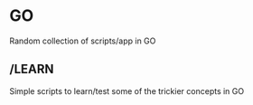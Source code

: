 # GO
Random collection of scripts/app in GO


## /LEARN
Simple scripts to learn/test some of the trickier concepts in GO
